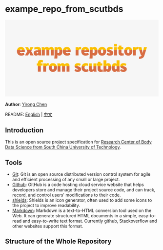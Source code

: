 # exampe_repo_from_scutbds
![logo](./figure/logo.png)


**Author**: [Yirong Chen](https://github.com/scutcyr)

README: [English](https://github.com/scut-bds/exampe_repo_from_scutbds/blob/main/README.md) | [中文](https://github.com/scut-bds/exampe_repo_from_scutbds/blob/main/README-zh.md)

## Introduction
This is an open source project specification for [Research Center of Body Data Science from South China University of Technology](https://github.com/scut-bds).

## Tools
* [Git](https://git-scm.com/): Git is an open source distributed version control system for agile and efficient processing of any small or large project.
* [Github](https://github.com): GitHub is a code hosting cloud service website that helps developers store and manage their project source code, and can track, record, and control users' modifications to their code.
* [shields](https://shields.io/): Shields is an icon generator, often used to add some icons to the project to improve readability.
* [Markdown](http://www.markdown.cn/): Markdown is a text-to-HTML conversion tool used on the Web. It can generate structured HTML documents in a simple, easy-to-read and easy-to-write text format. Currently github, Stackoverflow and other websites support this format.

## Structure of the Whole Repository
